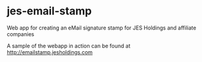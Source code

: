 # jes-email-stamp
Web app for creating an eMail signature stamp for JES Holdings and affiliate companies

A sample of the webapp in action can be found at http://emailstamp.jesholdings.com
